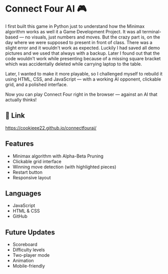 # Connect Four AI 🎮

I first built this game in Python just to understand how the Minimax algorithm works as well it a Game Development Project. It was all terminal-based — no visuals, just numbers and moves. But the crazy part is, on the day where we were supposed to present in front of class. There was a slight error and it wouldn't work as expected. Luckily I had saved all demo pictures and we used that always with a backup. Later I found out that the code wouldn't work while presenting because of a missing square bracket which was accidentally deleted while carrying laptop to the table.

Later, I wanted to make it more playable, so I challenged myself to rebuild it using HTML, CSS, and JavaScript — with a working AI opponent, clickable grid, and a polished interface.

Now you can play Connect Four right in the browser — against an AI that actually thinks!

## 🔗 Link

 https://cookieee22.github.io/connectfourai/

## Features

- Minimax algorithm with Alpha-Beta Pruning
- Clickable grid interface
- Winning move detection (with highlighted pieces)
- Restart button
- Responsive layout

## Languages

- JavaScript
- HTML & CSS
- GitHub

## Future Updates

- Scoreboard
- Difficulty levels
- Two-player mode
- Animation
- Mobile-friendly